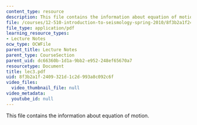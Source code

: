 ```yaml
---
content_type: resource
description: This file contains the information about equation of motion.
file: /courses/12-510-introduction-to-seismology-spring-2010/8f3b2a1f2409321d1c2d993a8c092c6f_lec3.pdf
file_type: application/pdf
learning_resource_types:
- Lecture Notes
ocw_type: OCWFile
parent_title: Lecture Notes
parent_type: CourseSection
parent_uid: dc66360b-1d1a-9bb2-e952-248ef65670a7
resourcetype: Document
title: lec3.pdf
uid: 8f3b2a1f-2409-321d-1c2d-993a8c092c6f
video_files:
  video_thumbnail_file: null
video_metadata:
  youtube_id: null
---
```

This file contains the information about equation of motion.

